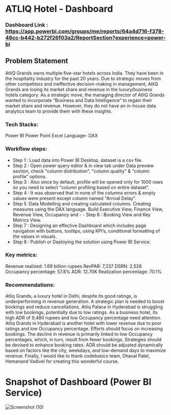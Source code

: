 # ATLIQ Hotel - Dashboard

### Dashboard Link : https://app.powerbi.com/groups/me/reports/64a4d716-f378-48cc-b442-b272f26f03a2/ReportSection?experience=power-bi

## Problem Statement

AtliQ Grands owns multiple five-star hotels across India. They have been in the hospitality industry for the past 20 years. Due to strategic moves from other competitors and ineffective decision-making in management, AtliQ Grands are losing its market share and revenue in the luxury/business hotels category. As a strategic move, the managing director of AtliQ Grands wanted to incorporate “Business and Data Intelligence” to regain their market share and revenue. However, they do not have an in-house data analytics team to provide them with these insights.

### Tech Stacks:

Power BI
Power Point
Excel
Language-  DAX

### Workflow steps:


- Step 1 : Load data into Power BI Desktop, dataset is a csv file.
- Step 2 : Open power query editor & in view tab under Data preview section, check "column distribution", "column quality" & "column profile" options.
- Step 3 : Also since by default, profile will be opened only for 1000 rows so you need to select "column profiling based on entire dataset".
- Step 4 : It was observed that in none of the columns errors & empty values were present except column named "Arrival Delay".
- Step 5 :Data Modelling and creating calculated columns.
Creating measures using the DAX language.
Build Executive View, Finance View, Revenue View, Occupancy and - - Step 6 : Booking View and Key Metrics View.
- Step 7 : Designing an effective Dashboard which includes page navigation with buttons, tooltips, using KPI’s, conditional formatting of the values in visuals.
- Step 8 : Publish or Deploying the solution using Power BI Service.

### Key metrics:

Revenue realized: 1.69 billion rupees
RevPAR: 7,337
DSRN: 2,528
Occupancy percentage: 57.8%
ADR: 12.70K
Realization percentage: 70.1%

### Recommendations:

Atliq Grands, a luxury hotel in Delhi, despite its good ratings, is underperforming in revenue generation. A strategic plan is needed to boost bookings and reduce cancellations.
Atliq Palace in Hyderabad is struggling with low bookings, potentially due to low ratings. As a business hotel, its high ADR of 9,480 rupees and low Occupancy percentage need attention.
Atliq Grands in Hyderabad is another hotel with lower revenue due to poor ratings and low Occupancy percentage. Efforts should focus on increasing bookings.
The decline in revenue is primarily linked to low Occupancy percentages, which, in turn, result from fewer bookings. Strategies should be devised to enhance booking rates.
ADR should be adjusted dynamically based on factors like the city, weekdays, and low-demand days to maximize revenue.
Finally, I would like to thank codebasics team, Dhaval Patel, Hemanand Vadivel for creating this wonderful course.

# Snapshot of Dashboard (Power BI Service)

![Screenshot (10)](https://github.com/Raja461000/portfolio/assets/145743848/85a7654b-81ce-4669-9498-ff66365cb098)

